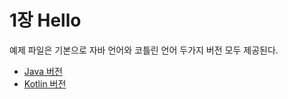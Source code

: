 # 1장 Hello

예제 파일은 기본으로 자바 언어와 코틀린 언어 두가지 버전 모두 제공된다.

* [Java 버전](https://github.com/dalinaum/android-book-example/blob/master/01-hello/java-01-hello)
* [Kotlin 버전](https://github.com/dalinaum/android-book-example/blob/master/01-hello/kotlin-01-hello)

